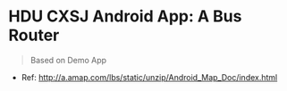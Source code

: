 # HDU CXSJ Android App: A Bus Router
> Based on Demo App

- Ref: http://a.amap.com/lbs/static/unzip/Android_Map_Doc/index.html
